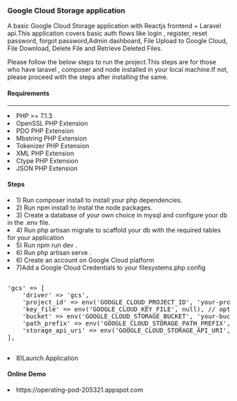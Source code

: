 <h3>Google Cloud Storage application</h3>

A basic Google Cloud Storage application with Reactjs frontend + Laravel api.This application covers basic auth flows like login , register, reset password, forgot password,Admin dashboard, File Upload to Google Cloud, File Download, Delete File and Retrieve Deleted Files.

Please follow the below steps to run the project.This steps are for those who have laravel , composer and node installed in your local machine.If not, please proceed with the steps after installing the same.

<h4>Requirements</h4>
<hr>
 <li>PHP >= 7.1.3</li>
                                       <li>OpenSSL PHP Extension</li>
                                                <li>PDO PHP Extension</li>
                                                <li>Mbstring PHP Extension</li>
                                                <li>Tokenizer PHP Extension</li>
                                                <li>XML PHP Extension</li>
                                                <li>Ctype PHP Extension</li>
                                                <li>JSON PHP Extension</li>
      
<h4>Steps</h4>
<li> 1) Run composer install to install your php dependencies.</li>
<li>2) Run npm install to instal the node packages.</li>
<li>3) Create a database of your own choice in mysql and configure your db in the .env file.</li>
<li>4) Run php artisan migrate to scaffold your db with the required tables for your application</li>
<li>5) Run npm run dev .</li>
<li>6) Run php artisan serve .</li>
<li>6) Create an account on Google Cloud platform</li>
<li>7)Add a Google Cloud Credentials to your filesystems.php config</li>
<pre>
<span>
'gcs' => [
    'driver' => 'gcs',
    'project_id' => env('GOOGLE_CLOUD_PROJECT_ID', 'your-project-id'),
    'key_file' => env('GOOGLE_CLOUD_KEY_FILE', null), // optional: /path/to/service-account.json
    'bucket' => env('GOOGLE_CLOUD_STORAGE_BUCKET', 'your-bucket'),
    'path_prefix' => env('GOOGLE_CLOUD_STORAGE_PATH_PREFIX', null), // optional: /default/path/to/apply/in/bucket
    'storage_api_uri' => env('GOOGLE_CLOUD_STORAGE_API_URI', null), // see: Public URLs below
],
</span>
</pre>
<li>8)Launch Application</li>

<h4>Online Demo</h4> 
<li href="https://operating-pod-205321.appspot.com">https://operating-pod-205321.appspot.com</Li>
